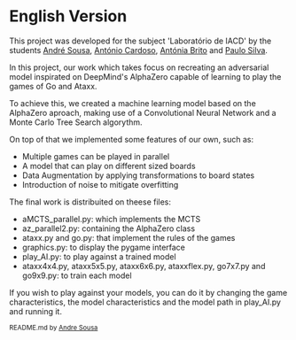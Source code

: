 # English Version
 
This project was developed for the subject 'Laboratório de IACD' by the students [André Sousa](https://github.com/anfisou), [António Cardoso](https://github.com/ToniCardosooo), [Antónia Brito](https://github.com/Nia3324) and [Paulo Silva](https://github.com/WrekingPanda).

In this project, our work which takes focus on recreating an adversarial model inspirated on DeepMind's AlphaZero capable of learning to play the games of Go and Ataxx.

To achieve this, we created a machine learning model based on the AlphaZero aproach, making use of a Convolutional Neural Network and a Monte Carlo Tree Search algorythm.

On top of that we implemented some features of our own, such as:
- Multiple games can be played in parallel
- A model that can play on different sized boards
- Data Augmentation by applying transformations to board states
- Introduction of noise to mitigate overfitting

The final work is distribuited on theese files:
- aMCTS_parallel.py: which implements the MCTS
- az_parallel2.py: containing the AlphaZero class
- ataxx.py and go.py: that implement the rules of the games
- graphics.py: to display the pygame interface
- play_AI.py: to play against a trained model
- ataxx4x4.py, ataxx5x5.py, ataxx6x6.py, ataxxflex.py, go7x7.py and go9x9.py: to train each model

If you wish to play against your models, you can do it by changing the game characteristics, the model characteristics and the model path in play_AI.py and running it.

<sub>README.md by [Andre Sousa](https://github.com/anfisou)</sub>
